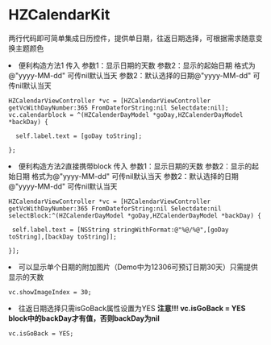 # HZCalendarKit
两行代码即可简单集成日历控件，提供单日期，往返日期选择，可根据需求随意变换主题颜色

<li>便利构造方法1 传入 参数1：显示日期的天数 参数2：显示的起始日期 格式为@"yyyy-MM-dd" 可传nil默认当天 参数2：默认选择的日期@"yyyy-MM-dd" 可传nil默认当天

    HZCalendarViewController *vc = [HZCalendarViewController getVcWithDayNumber:365 FromDateforString:nil Selectdate:nil];
    vc.calendarblock = ^(HZCalenderDayModel *goDay,HZCalenderDayModel *backDay) {
     
      self.label.text = [goDay toString];
   
    };

<li>便利构造方法2直接携带block 传入 参数1：显示日期的天数 参数2：显示的起始日期 格式为@"yyyy-MM-dd" 可传nil默认当天 参数2：默认选择的日期@"yyyy-MM-dd" 可传nil默认当天

   
    HZCalendarViewController *vc = [HZCalendarViewController getVcWithDayNumber:365 FromDateforString:nil Selectdate:nil selectBlock:^(HZCalenderDayModel *goDay,HZCalenderDayModel *backDay) {

     self.label.text = [NSString stringWithFormat:@"%@/%@",[goDay toString],[backDay toString]];
 
    }];



<li>可以显示单个日期的附加图片（Demo中为12306可预订日期30天）只需提供显示的天数

    vc.showImageIndex = 30;

<li>往返日期选择只需isGoBack属性设置为YES
<b color = "red" >注意!!! vc.isGoBack = YES block中的backDay才有值，否则backDay为nil</b>
 
    vc.isGoBack = YES;
